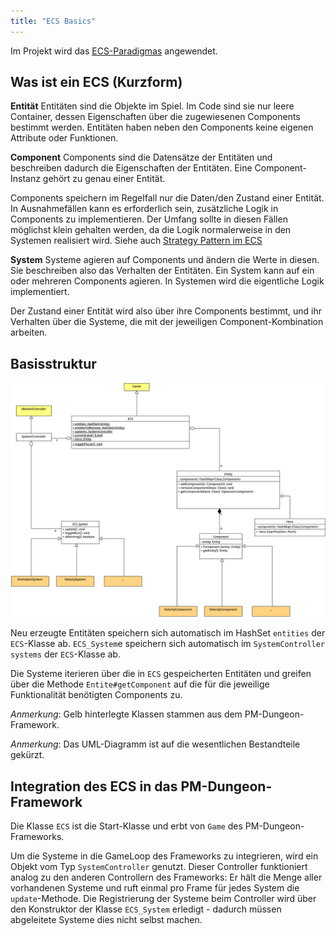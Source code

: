 ```yaml
---
title: "ECS Basics"
---
```



Im Projekt wird das [ECS-Paradigmas](https://en.wikipedia.org/wiki/Entity_component_system) angewendet. 

## Was ist ein ECS (Kurzform)

**Entität**
Entitäten sind die Objekte im Spiel. Im Code sind sie nur leere Container, dessen Eigenschaften über die zugewiesenen Components bestimmt werden. Entitäten haben neben den Components keine eigenen Attribute oder Funktionen.

**Component**
Components sind die Datensätze der Entitäten und beschreiben dadurch die Eigenschaften der Entitäten. Eine Component-Instanz gehört zu genau einer Entität.

Components speichern im Regelfall nur die Daten/den Zustand einer Entität.
In Ausnahmefällen kann es erforderlich sein, zusätzliche Logik in Components zu implementieren. Der Umfang sollte in diesen Fällen möglichst klein gehalten werden, da die Logik normalerweise in den Systemen realisiert wird.
Siehe auch [Strategy Pattern im ECS](ecs_and_strategy_pattern.md)

**System**
Systeme agieren auf Components und ändern die Werte in diesen. Sie beschreiben also das Verhalten der Entitäten. Ein System kann auf ein oder mehreren Components agieren.
In Systemen wird die eigentliche Logik implementiert.

Der Zustand einer Entität wird also über ihre Components bestimmt, und ihr Verhalten über die Systeme, die mit der jeweiligen Component-Kombination arbeiten. 

## Basisstruktur

![Struktur ECS](img/ecs.png)

Neu erzeugte Entitäten speichern sich automatisch im HashSet `entities` der `ECS`-Klasse ab.
`ECS_System`e speichern sich automatisch im `SystemController` `systems` der `ECS`-Klasse ab.

Die Systeme iterieren über die in `ECS` gespeicherten Entitäten und greifen über die Methode `Entite#getComponent` auf die für die jeweilige Funktionalität benötigten Components zu.

*Anmerkung*: Gelb hinterlegte Klassen stammen aus dem PM-Dungeon-Framework.

*Anmerkung*: Das UML-Diagramm ist auf die wesentlichen Bestandteile gekürzt.

## Integration des ECS in das PM-Dungeon-Framework

Die Klasse `ECS` ist die Start-Klasse und erbt von `Game` des PM-Dungeon-Frameworks.

Um die Systeme in die GameLoop des Frameworks zu integrieren, wird ein Objekt vom Typ `SystemController` genutzt. Dieser Controller funktioniert analog zu den anderen Controllern des Frameworks: Er hält die Menge aller vorhandenen Systeme und ruft einmal pro Frame für jedes System die `update`-Methode. Die Registrierung der Systeme beim Controller wird über den Konstruktor der Klasse `ECS_System` erledigt - dadurch müssen abgeleitete Systeme dies nicht selbst machen.
